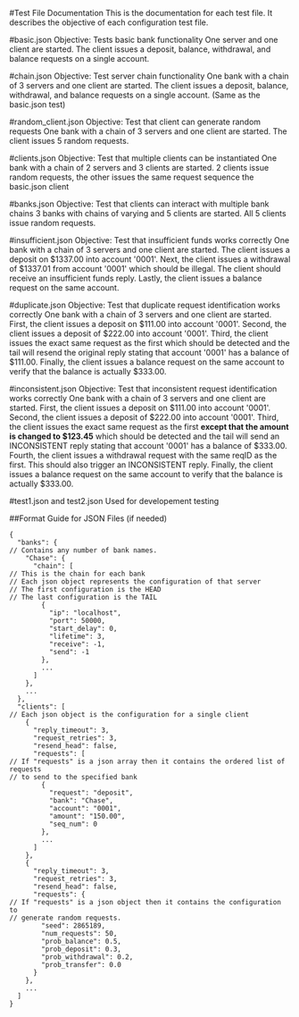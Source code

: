 #Test File Documentation
This is the documentation for each test file. It describes the objective
of each configuration test file.


#basic.json
    Objective: Tests basic bank functionality
    One server and one client are started.
    The client issues a deposit, balance, withdrawal, and balance requests
    on a single account.

#chain.json
    Objective: Test server chain functionality
    One bank with a chain of 3 servers and one client are started.
    The client issues a deposit, balance, withdrawal, and balance requests
    on a single account. (Same as the basic.json test)

#random_client.json
    Objective: Test that client can generate random requests
    One bank with a chain of 3 servers and one client are started.
    The client issues 5 random requests.

#clients.json
    Objective: Test that multiple clients can be instantiated
    One bank with a chain of 2 servers and 3 clients are started.
    2 clients issue random requests, the other issues the same request
    sequence the basic.json client

#banks.json
    Objective: Test that clients can interact with multiple bank chains
    3 banks with chains of varying and 5 clients are started.
    All 5 clients issue random requests.

#insufficient.json
    Objective: Test that insufficient funds works correctly
    One bank with a chain of 3 servers and one client are started.
    The client issues a deposit on $1337.00 into account '0001'. Next,
    the client issues a withdrawal of $1337.01 from account '0001' which
    should be illegal. The client should receive an insufficient funds reply.
    Lastly, the client issues a balance request on the same account.

#duplicate.json
    Objective: Test that duplicate request identification works correctly
    One bank with a chain of 3 servers and one client are started.
    First, the client issues a deposit on $111.00 into account '0001'.
    Second, the client issues a deposit of $222.00 into account '0001'.
    Third, the client issues the exact same request as the first which
    should be detected and the tail will resend the original reply stating
    that account '0001' has a balance of $111.00.
    Finally, the client issues a balance request on the same account to verify
    that the balance is actually $333.00.

#inconsistent.json
    Objective: Test that inconsistent request identification works correctly
    One bank with a chain of 3 servers and one client are started.
    First, the client issues a deposit on $111.00 into account '0001'.
    Second, the client issues a deposit of $222.00 into account '0001'.
    Third, the client issues the exact same request as the first **except that
    the amount is changed to $123.45** which should be detected and the tail
    will send an INCONSISTENT reply stating that account '0001' has a balance
    of $333.00.
    Fourth, the client issues a withdrawal request with the same reqID as the
    first. This should also trigger an INCONSISTENT reply.
    Finally, the client issues a balance request on the same account to verify
    that the balance is actually $333.00.


#test1.json and test2.json
    Used for developement testing

##Format Guide for JSON Files (if needed)
```
{
  "banks": {
// Contains any number of bank names.
    "Chase": {
      "chain": [
// This is the chain for each bank
// Each json object represents the configuration of that server
// The first configuration is the HEAD
// The last configuration is the TAIL
        {
          "ip": "localhost",
          "port": 50000,
          "start_delay": 0,
          "lifetime": 3,
          "receive": -1,
          "send": -1
        },
        ...
      ]
    },
    ...
  },
  "clients": [
// Each json object is the configuration for a single client
    {
      "reply_timeout": 3,
      "request_retries": 3,
      "resend_head": false,
      "requests": [
// If "requests" is a json array then it contains the ordered list of requests
// to send to the specified bank
        {
          "request": "deposit",
          "bank": "Chase",
          "account": "0001",
          "amount": "150.00",
          "seq_num": 0
        },
        ...
      ]
    },
    {
      "reply_timeout": 3,
      "request_retries": 3,
      "resend_head": false,
      "requests": {
// If "requests" is a json object then it contains the configuration to
// generate random requests.
        "seed": 2865189,
        "num_requests": 50,
        "prob_balance": 0.5,
        "prob_deposit": 0.3,
        "prob_withdrawal": 0.2,
        "prob_transfer": 0.0
      }
    },
    ...
  ]
}
```
